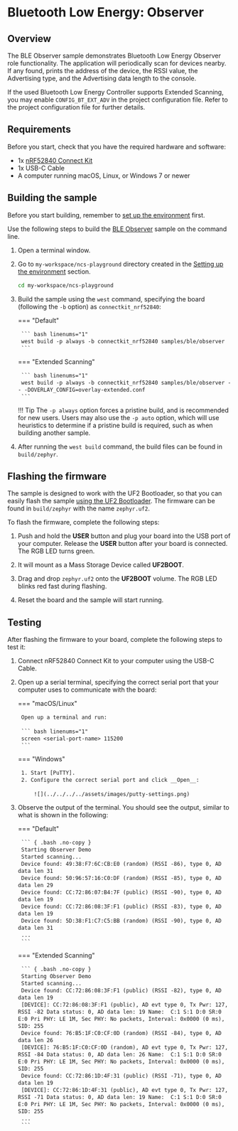 # Bluetooth Low Energy: Observer

## Overview

The BLE Observer sample demonstrates Bluetooth Low Energy Observer role functionality. The application will periodically scan for devices nearby. If any found, prints the address of the device, the RSSI value, the Advertising type, and the Advertising data length to the console.

If the used Bluetooth Low Energy Controller supports Extended Scanning, you may enable `CONFIG_BT_EXT_ADV` in the project configuration file. Refer to the project configuration file for further details.

## Requirements

Before you start, check that you have the required hardware and software:

- 1x [nRF52840 Connect Kit](https://makerdiary.com/products/nrf52840-connectkit)
- 1x USB-C Cable
- A computer running macOS, Linux, or Windows 7 or newer

## Building the sample

Before you start building, remember to [set up the environment](../../setup.md) first.

Use the following steps to build the [BLE Observer] sample on the command line.

1. Open a terminal window.

2. Go to `my-workspace/ncs-playground` directory created in the [Setting up the environment](../../setup.md#get-the-code) section.

    ``` bash linenums="1"
    cd my-workspace/ncs-playground
    ```

3. Build the sample using the `west` command, specifying the board (following the `-b` option) as `connectkit_nrf52840`:

    === "Default"

        ``` bash linenums="1"
        west build -p always -b connectkit_nrf52840 samples/ble/observer
        ```
    
    === "Extended Scanning"

        ``` bash linenums="1"
        west build -p always -b connectkit_nrf52840 samples/ble/observer -- -DOVERLAY_CONFIG=overlay-extended.conf
        ```

    !!! Tip
        The `-p always` option forces a pristine build, and is recommended for new users. Users may also use the `-p auto` option, which will use heuristics to determine if a pristine build is required, such as when building another sample.

4. After running the `west build` command, the build files can be found in `build/zephyr`.

## Flashing the firmware

The sample is designed to work with the UF2 Bootloader, so that you can easily flash the sample [using the UF2 Bootloader](../../../../programming/uf2boot.md). The firmware can be found in `build/zephyr` with the name `zephyr.uf2`.

To flash the firmware, complete the following steps:

1. Push and hold the __USER__ button and plug your board into the USB port of your computer. Release the __USER__ button after your board is connected. The RGB LED turns green.

2. It will mount as a Mass Storage Device called __UF2BOOT__.

3. Drag and drop `zephyr.uf2` onto the __UF2BOOT__ volume. The RGB LED blinks red fast during flashing.

4. Reset the board and the sample will start running.

## Testing

After flashing the firmware to your board, complete the following steps to test it:

1. Connect nRF52840 Connect Kit to your computer using the USB-C Cable.
2. Open up a serial terminal, specifying the correct serial port that your computer uses to communicate with the board:

    === "macOS/Linux"

        Open up a terminal and run:

        ``` bash linenums="1"
        screen <serial-port-name> 115200
        ```

    === "Windows"

        1. Start [PuTTY].
        2. Configure the correct serial port and click __Open__:

            ![](../../../../assets/images/putty-settings.png)

3. Observe the output of the terminal. You should see the output, similar to what is shown in the following:

    === "Default"

        ``` { .bash .no-copy }
        Starting Observer Demo
        Started scanning...
        Device found: 49:38:F7:6C:CB:E0 (random) (RSSI -86), type 0, AD data len 31
        Device found: 50:96:57:16:C0:DF (random) (RSSI -85), type 0, AD data len 29
        Device found: CC:72:86:07:B4:7F (public) (RSSI -90), type 0, AD data len 19
        Device found: CC:72:86:08:3F:F1 (public) (RSSI -83), type 0, AD data len 19
        Device found: 5D:38:F1:C7:C5:BB (random) (RSSI -90), type 0, AD data len 31
        ...
        ```
    
    === "Extended Scanning"

        ``` { .bash .no-copy }
        Starting Observer Demo
        Started scanning...
        Device found: CC:72:86:08:3F:F1 (public) (RSSI -82), type 0, AD data len 19
        [DEVICE]: CC:72:86:08:3F:F1 (public), AD evt type 0, Tx Pwr: 127, RSSI -82 Data status: 0, AD data len: 19 Name:  C:1 S:1 D:0 SR:0 E:0 Pri PHY: LE 1M, Sec PHY: No packets, Interval: 0x0000 (0 ms), SID: 255
        Device found: 76:B5:1F:C0:CF:0D (random) (RSSI -84), type 0, AD data len 26
        [DEVICE]: 76:B5:1F:C0:CF:0D (random), AD evt type 0, Tx Pwr: 127, RSSI -84 Data status: 0, AD data len: 26 Name:  C:1 S:1 D:0 SR:0 E:0 Pri PHY: LE 1M, Sec PHY: No packets, Interval: 0x0000 (0 ms), SID: 255
        Device found: CC:72:86:1D:4F:31 (public) (RSSI -71), type 0, AD data len 19
        [DEVICE]: CC:72:86:1D:4F:31 (public), AD evt type 0, Tx Pwr: 127, RSSI -71 Data status: 0, AD data len: 19 Name:  C:1 S:1 D:0 SR:0 E:0 Pri PHY: LE 1M, Sec PHY: No packets, Interval: 0x0000 (0 ms), SID: 255
        ...
        ```

[BLE Observer]: https://github.com/makerdiary/ncs-playground/tree/main/samples/ble/observer
[PuTTY]: https://apps.microsoft.com/store/detail/putty/XPFNZKSKLBP7RJ